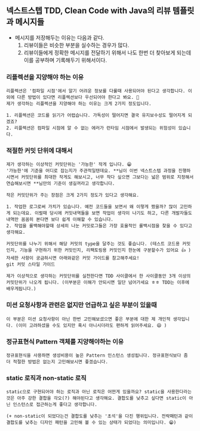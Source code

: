 ## 넥스트스텝 TDD, Clean Code with Java의 리뷰 템플릿과 메시지들
- 메시지를 저장해두는 이유는 다음과 같다. 
    1. 리뷰이들은 비슷한 부분을 실수하는 경우가 많다.
    2. 리뷰이들에게 정확한 메시지를 전달하기 위해서 나도 한번 더 찾아보게 되는데 이를 공부하며 기록해두기 위해서이다.

### 리플렉션을 지양해야 하는 이유
```
리플렉션은 '컴파일 시점'에서 알기 어려운 정보를 다룰때 사용되어야 된다고 생각합니다. 이외에 다른 방법이 있다면 리플렉션보다 우선되어야 한다고 봐요. 🤔
제가 생각하는 리플렉션을 지양해야 하는 이유는 크게 2가지 정도입니다.

1. 리플렉션은 코드를 읽기가 어렵습니다. 가독성이 떨어지면 결국 유지보수성도 떨어지게 되겠죠?
2. 리플렉션은 컴파일 시점에 알 수 없는 에러가 런타임 시점에서 발생되는 위험성이 있습니다.
```

### 적절한 커밋 단위에 대해서
```
제가 생각하는 이상적인 커밋단위는 '가능한' 작게 입니다. 😁
'가능한'에 기준을 어디로 잡는지가 주관적일텐데요. **님이 이번 넥스트스텝 과정을 진행하시면서 커밋단위를 최대한 작게도 해보시고, 너무 작다 싶으면 그보다는 넓은 범위로 지정해서 연습해보시면 **님만의 기준이 생길꺼라고 생각합니다.

작은 커밋단위가 주는 장점은 크게 2가지 정도가 있다고 생각해요.

1. 작업한 로그로써 가치가 있습니다. 예전 코드들을 보면서 왜 이렇게 짰을까? 많이 고민하게 되는데요. 이럴때 당시에 커밋내역들을 보면 작업이 생각이 나기도 하고, 다른 개발자들도 내역만 꼼꼼히 본다면 보다 쉽게 이해할 수 있습니다.
2. 작업을 롤백해야할때 상세히 나눈 커밋로그들은 가장 효율적인 롤백시점을 찾을 수 있다고 생각해요.

커밋단위를 나누기 위해서 해당 커밋의 type을 달주는 것도 좋습니다. (테스트 코드용 커밋인지, 기능을 구현하기 위한 커밋인지, 리팩토링용 커밋인지 한눈에 구분할수가 있어요 👍 )
자세한 사항이 궁금하시면 아래와같은 커밋 가이드를 참고해주세요!
git 커밋 스타일 가이드

제가 이상적으로 생각하는 커밋단위를 실천한다면 TDD 사이클에서 한 사이클동안 3개 이상의 커밋단위가 나오게 됩니다. (이부분은 이해가 안되시면 일단 넘어가세요 ㅎㅎ TDD는 이후에 배우게됩니다.)
```

###  미션 요청사항과 관련은 없지만 언급하고 싶은 부분이 있을때
```
이 부분은 미션 요청사항이 아닌 한번 고민해보셨으면 좋은 부분에 대한 제 개인적 생각입니다. (이미 고려하셨을 수도 있지만 혹시 아니시더라도 편하게 읽어주세요. 😄 )
```

### 정규표현식 Pattern 객체를 지양해야하는 이유
```
정규표현식을 사용하면 생성비용이 높은 Pattern 인스턴스 생성됩니다. 정규표현식보다 좀 더 적절한 방법은 없는지 고민해보시면 좋겠습니다.
```

### static 로직과 non-static 로직
```
static으로 구현되어야 하는 로직과 아닌 로직은 어떤게 있을까요? static을 사용한다라는 것은 아주 강한 결합을 각오(?) 해야된다고 생각해요. 결합도를 낮추고 싶다면 static이 아닌 인스턴스로 접근하는게 좋다고 생각합니다.

(+ non-static이 되었다는건 결합도를 낮추는 '초석'을 다진 행위입니다. 전략패턴과 같이 결합도를 낮추는 디자인 패턴을 고민해 볼 수 있는 상태가 되었다는 의미입니다. 😁)
```